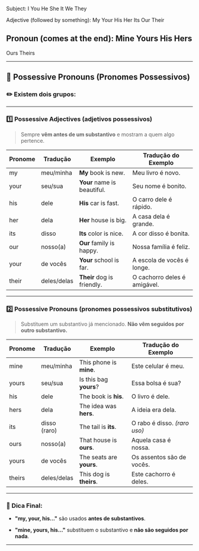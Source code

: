 
Subject:
I
You
He
She
It
We
They

Adjective (followed by something):
My
Your
His
Her
Its
Our
Their

Pronoun (comes at the end):
Mine
Yours
His
Hers
-
Ours
Theirs

---

## 🔑 **Possessive Pronouns (Pronomes Possessivos)**

### ✏️ Existem dois grupos:

---

### 1️⃣ **Possessive Adjectives** (adjetivos possessivos)

> Sempre **vêm antes de um substantivo** e mostram a quem algo pertence.

|Pronome|Tradução|Exemplo|Tradução do Exemplo|
|---|---|---|---|
|my|meu/minha|**My** book is new.|Meu livro é novo.|
|your|seu/sua|**Your** name is beautiful.|Seu nome é bonito.|
|his|dele|**His** car is fast.|O carro dele é rápido.|
|her|dela|**Her** house is big.|A casa dela é grande.|
|its|disso|**Its** color is nice.|A cor disso é bonita.|
|our|nosso(a)|**Our** family is happy.|Nossa família é feliz.|
|your|de vocês|**Your** school is far.|A escola de vocês é longe.|
|their|deles/delas|**Their** dog is friendly.|O cachorro deles é amigável.|

---

### 2️⃣ **Possessive Pronouns** (pronomes possessivos substitutivos)

> Substituem um substantivo já mencionado. **Não vêm seguidos por outro substantivo.**

|Pronome|Tradução|Exemplo|Tradução do Exemplo|
|---|---|---|---|
|mine|meu/minha|This phone is **mine**.|Este celular é meu.|
|yours|seu/sua|Is this bag **yours**?|Essa bolsa é sua?|
|his|dele|The book is **his**.|O livro é dele.|
|hers|dela|The idea was **hers**.|A ideia era dela.|
|its|disso (raro)|The tail is **its**.|O rabo é disso. _(raro uso)_|
|ours|nosso(a)|That house is **ours**.|Aquela casa é nossa.|
|yours|de vocês|The seats are **yours**.|Os assentos são de vocês.|
|theirs|deles/delas|This dog is **theirs**.|Este cachorro é deles.|

---

### 🧠 Dica Final:

- **"my, your, his..."** são usados **antes de substantivos**.
    
- **"mine, yours, his..."** substituem o substantivo e **não são seguidos por nada**.
    

---
